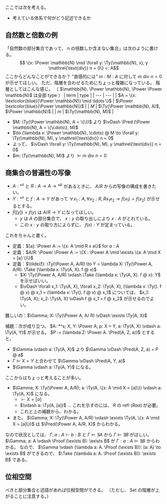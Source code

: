 ここでは次を考える。
- 考えている体系で何がどう記述できるか

## 自然数と倍数の例
「自然数の部分集合であって、 $n$ の倍数しか含まない集合」は次のように書ける。
$$ \{x: \Power \mathbb{N} \mid \forall y: \Ty(\mathbb{N}, x), y \mathrel{\text{div}} n = 0\} =: A$$
ここからどんなことができるか？
"直感的には" $m: M: A$ に対して $m \mathrel{\text{div}} n = 0$ が示せてほしい。
ただ、階層を合わせるためにちょっと複雑になっている。
階層としてはこんな感じ。
（ $\mathbb{N}, \Power \mathbb{N}, \Power \Power \mathbb{N}$ は全部 type ）
| term | type |
| --- | --- |
| $A = \{x: \textcolor{blue}{\Power \mathbb{N}} \mid \ldots \}$ | $\Power \textcolor{blue}{\Power \mathbb{N}}$ |
| $M$ | $\Ty(\Power \mathbb{N}, A)$, $\Power \mathbb{N}$ |
| $m$ | $\Ty(\mathbb{N}, M)$ |

- $M: \Ty(\Power \mathbb{N}, A = \{\})$ より $\vDash \Pred (\Power \mathbb{N}, A = \{\cdots\}, M)$
- $\to (\lambda x: \Power \mathbb{N}, \cdots) @ M \to \forall y: \Ty(\mathbb{N}, M), y \mathrel{\text{div}} n = 0$
- よって、 $\vDash \forall y: \Ty(\mathbb{N}, M), y \mathrel{\text{div}} n = 0$
- $m: \Ty(\mathbb{N}, M)$ より $\vDash m \mathrel{\text{div}} n = 0$

## 商集合の普遍性の写像
- $A: *^s$ と $R: A \to A \to *^p$ があるときに、 $A / R$ からの写像の構成を書きたい。
- $Y: *^s$ と $f: A \to Y$ があって $\forall x_1: A, \forall x_2: R, R x_1 x_2 \to f(x_1) = f(x_2)$ が示せるとする。
- $\tilde{f}([y]) = f(y)$ は $A / R \to Y$ になってほしい。
  - $y$ は $A$ の部分集合で、 $x: y$ の取り出しにより $x: A$ がとれている。
  - この $x: y$ の取り方によらずに、 $f(x) : Y$ が定まっている。

これをちゃんと書く。
- 定義：$[a]: \Power A := \{x: A \mid R x a\}$ for $a: A$
- 定義：$A/R: \Power \Power A := \{X : \Power A \mid \exists \{a: A \mid X = [a] \}\}$
- 定義：$\tilde{f}: \Ty(\Power A, A/R) \to Y = \lambda X: \Ty(\Power A, A/R). \Take (\lambda x: \Ty(A, X). f @ x)$
  - $X: \Ty(\Power A, A/R) \vdash \Take (\lambda x: \Ty(A, X). f @ x): Y$ を示せばいい。
  - $\vDash \forall x_1: \Ty(A, X), \forall x_2: \Ty(A, X), (\lambda x: \Ty(). f @ x) @ x_1 = (\lambda x: \Ty(). f @ x) @ x_1$ については、
    $x_1: \Ty(A, X); x_2: \Ty(A, X) \vDash f @ x_1 = f @ x_2$ が示せるのでよい。

難しいの：$\Gamma; X: \Ty(\Power A, A/ R) \vDash \exists \Ty(A, X)$

補題：次が成り立つ。
$A: *^s; X, Y: \Power A, p: X = Y, a: \Ty(A, X) \vdash a: \Ty(A, Y)$ が示せる。
$P := (\lambda Z: \Power A. \Pred(A, Z, a))$ とすると、
- $\Gamma \vdash a: \Ty(A, X)$ より $\Gamma \vDash \Pred(A, Z, a) = P @ a$
- $\Gamma \vDash X = Y$ と合わせて $\Gamma \vDash \Pred(A, Y, a)$
- $\Gamma \vdash a: \Ty(A, Y)$ になる。

ここからはちょっと考えることが多い。
- $\Gamma; X: \Ty(\Power A, A/R); a: \Ty(A, \{x: A \mid X = [a]\}) \vdash a: \Ty(A, X)$ になる。
  - $\vdash X = [a]$
  - $\vdash a: \Ty(A, [a])$ ... これを示すのには、 $R$ の refl ($R a a$) が必要。
  - これと上の補題から、わかる。
- また、 $\Gamma; X: \Ty(\Power A, A/R) \vdash \exists \Ty(A, \{x: A \mid X = [a]\})$ は $\Pred(\Power A, A/R, X)$ からわかる。

なので状況としては、 $\Gamma; a: A \vdash b: B$ と $\Gamma \vDash \exists A$ から $\Gamma \vDash \exists B$ がほしい。
$\Gamma; a: A \vdash \Proof (\exists B): \exists B$ が $\Gamma: a: A \vDash \exists B$ からわかる。
なので、 $\Gamma \vdash (\lambda a: A. \Proof (\exists B)): (a: A) \to \exists B$ ができるので、
$\Take (\lambda a: A. \Proof (\exists B)): \exists B$ である。 

## 位相空間
べきと部分集合と述語があれば位相空間ができる。
（ただし、 Set の階層が上がることに注意する。）
